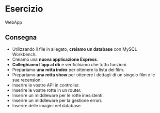 # Esercizio

WebApp

## Consegna

- Utilizzando il file in allegato, **creiamo un database** con MySQL Workbench.
- Creiamo una **nuova applicazione Express**.
- **Colleghiamo l’app al db** e verifichiamo che tutto funzioni.
- Prepariamo **una rotta index** per ottenere la lista dei film.
- Prepariamo **una rotta show** per ottenere i dettagli di un singolo film e le sue recensioni.
- Inserire le vostre API in controller.
- Inserire le vostre rotte in un router.
- Inserire un middleware per le rotte inesistenti.
- Inserire un middleware per la gestione errori.
- Inserire delle imagini nel database.
